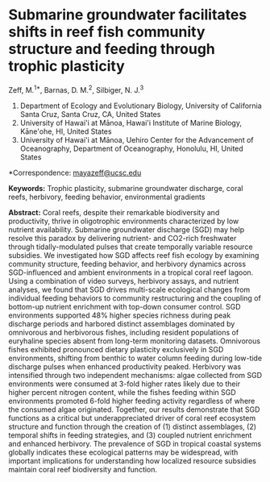 # Submarine groundwater facilitates shifts in reef fish community structure and feeding through trophic plasticity

Zeff, M.<sup>1*</sup>, Barnas, D. M.<sup>2</sup>, Silbiger, N. J.<sup>3</sup>

1. Department of Ecology and Evolutionary Biology, University of California Santa Cruz, Santa Cruz, CA, United States
2. University of Hawai'i at Mānoa, Hawai'i Institute of Marine Biology, Kāne'ohe, HI, United States
3. University of Hawai'i at Mānoa, Uehiro Center for the Advancement of Oceanography, Department of Oceanography, Honolulu, HI, United States

\*Correspondence: mayazeff@ucsc.edu

**Keywords:** Trophic plasticity, submarine groundwater discharge, coral reefs, herbivory, feeding behavior, environmental gradients

**Abstract:** Coral reefs, despite their remarkable biodiversity and productivity, thrive in oligotrophic environments characterized by low nutrient availability. Submarine groundwater discharge (SGD) may help resolve this paradox by delivering nutrient- and CO2-rich freshwater through tidally-modulated pulses that create temporally variable resource subsidies. We investigated how SGD affects reef fish ecology by examining community structure, feeding behavior, and herbivory dynamics across SGD-influenced and ambient environments in a tropical coral reef lagoon. Using a combination of video surveys, herbivory assays, and nutrient analyses, we found that SGD drives multi-scale ecological changes from individual feeding behaviors to community restructuring and the coupling of bottom-up nutrient enrichment with top-down consumer control. SGD environments supported 48% higher species richness during peak discharge periods and harbored distinct assemblages dominated by omnivorous and herbivorous fishes, including resident populations of euryhaline species absent from long-term monitoring datasets. Omnivorous fishes exhibited pronounced dietary plasticity exclusively in SGD environments, shifting from benthic to water column feeding during low-tide discharge pulses when enhanced productivity peaked. Herbivory was intensified through two independent mechanisms: algae collected from SGD environments were consumed at 3-fold higher rates likely due to their higher percent nitrogen content, while the fishes feeding within SGD environments promoted 6-fold higher feeding activity regardless of where the consumed algae originated. Together, our results demonstrate that SGD functions as a critical but underappreciated driver of coral reef ecosystem structure and function through the creation of (1) distinct assemblages, (2) temporal shifts in feeding strategies, and (3) coupled nutrient enrichment and enhanced herbivory. The prevalence of SGD in tropical coastal systems globally indicates these ecological patterns may be widespread, with important implications for understanding how localized resource subsidies maintain coral reef biodiversity and function.

